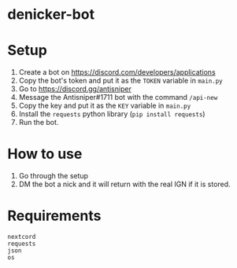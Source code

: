 # denicker-bot

# Setup

1. Create a bot on https://discord.com/developers/applications
2. Copy the bot's token and put it as the `TOKEN` variable in `main.py`
3. Go to https://discord.gg/antisniper
4. Message the Antisniper#1711 bot with the command `/api-new`
5. Copy the key and put it as the `KEY` variable in `main.py`
6. Install the `requests` python library (`pip install requests`)
7. Run the bot.

# How to use

1. Go through the setup
2. DM the bot a nick and it will return with the real IGN if it is stored.

# Requirements

`nextcord`  
`requests`  
`json`  
`os`  

